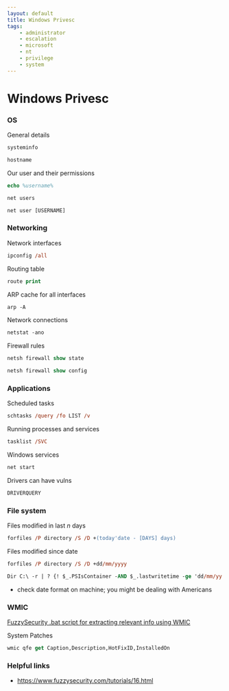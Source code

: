 ```yaml
---
layout: default
title: Windows Privesc
tags:
    - administrator
    - escalation
    - microsoft
    - nt
    - privilege
    - system
---
```

# Windows Privesc
### OS

General details
```ps
systeminfo
```

```ps
hostname
```

Our user and their permissions
```ps
echo %username%
```

```ps
net users
```

```ps
net user [USERNAME]
```

### Networking
Network interfaces
```ps
ipconfig /all
```

Routing table
```ps
route print
```

ARP cache for all interfaces
```ps
arp -A
```

Network connections
```ps
netstat -ano
```

Firewall rules
```ps
netsh firewall show state
```

```ps
netsh firewall show config
```

### Applications
Scheduled tasks
```ps
schtasks /query /fo LIST /v
```

Running processes and services
```ps
tasklist /SVC
```

Windows services
```ps
net start
```

Drivers can have vulns
```ps
DRIVERQUERY
```

### File system
Files modified in last _n_ days
```ps
forfiles /P directory /S /D +(today'date - [DAYS] days)
```

Files modified since date
```ps
forfiles /P directory /S /D +dd/mm/yyyy
```

```ps
Dir C:\ -r | ? {! $_.PSIsContainer -AND $_.lastwritetime -ge 'dd/mm/yy'} 
```
- check date format on machine; you might be dealing with Americans

### WMIC
[FuzzySecurity .bat script for extracting relevant info using WMIC](http://www.fuzzysecurity.com/tutorials/files/wmic_info.rar)

System Patches
```ps
wmic qfe get Caption,Description,HotFixID,InstalledOn
```

### Helpful links
- <https://www.fuzzysecurity.com/tutorials/16.html>